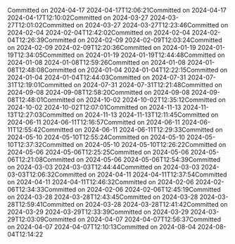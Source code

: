 Committed on 2024-04-17 2024-04-17T12:06:21Committed on 2024-04-17 2024-04-17T12:10:02Committed on 2024-03-27 2024-03-27T12:01:02Committed on 2024-03-27 2024-03-27T12:23:46Committed on 2024-02-04 2024-02-04T12:42:02Committed on 2024-02-04 2024-02-04T12:26:39Committed on 2024-02-09 2024-02-09T12:03:24Committed on 2024-02-09 2024-02-09T12:20:36Committed on 2024-01-19 2024-01-19T12:34:05Committed on 2024-01-19 2024-01-19T12:44:48Committed on 2024-01-08 2024-01-08T12:59:26Committed on 2024-01-08 2024-01-08T12:48:08Committed on 2024-01-04 2024-01-04T12:22:15Committed on 2024-01-04 2024-01-04T12:44:03Committed on 2024-07-31 2024-07-31T12:19:01Committed on 2024-07-31 2024-07-31T12:21:48Committed on 2024-09-08 2024-09-08T12:58:20Committed on 2024-09-08 2024-09-08T12:48:01Committed on 2024-10-02 2024-10-02T12:35:12Committed on 2024-10-02 2024-10-02T12:07:01Committed on 2024-11-13 2024-11-13T12:27:03Committed on 2024-11-13 2024-11-13T12:11:45Committed on 2024-06-11 2024-06-11T12:16:57Committed on 2024-06-11 2024-06-11T12:55:42Committed on 2024-06-11 2024-06-11T12:29:33Committed on 2024-05-10 2024-05-10T12:55:24Committed on 2024-05-10 2024-05-10T12:37:32Committed on 2024-05-10 2024-05-10T12:26:22Committed on 2024-05-06 2024-05-06T12:25:25Committed on 2024-05-06 2024-05-06T12:21:08Committed on 2024-05-06 2024-05-06T12:54:39Committed on 2024-03-03 2024-03-03T12:44:44Committed on 2024-03-03 2024-03-03T12:06:32Committed on 2024-04-11 2024-04-11T12:37:54Committed on 2024-04-11 2024-04-11T12:46:32Committed on 2024-02-06 2024-02-06T12:34:33Committed on 2024-02-06 2024-02-06T12:45:19Committed on 2024-03-28 2024-03-28T12:43:45Committed on 2024-03-28 2024-03-28T12:59:41Committed on 2024-03-28 2024-03-28T12:41:42Committed on 2024-03-29 2024-03-29T12:33:39Committed on 2024-03-29 2024-03-29T12:03:09Committed on 2024-04-07 2024-04-07T12:56:37Committed on 2024-04-07 2024-04-07T12:10:13Committed on 2024-08-04 2024-08-04T12:14:22
